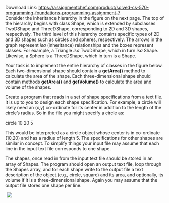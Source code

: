 Download Link: https://assignmentchef.com/product/solved-cs-570-programming-foundations-programming-assignment-7
<br>
Consider the inheritance hierarchy in the figure on the next page. The top of the hierarchy begins with class Shape, which is extended by subclasses TwoDShape and ThreeDShape, corresponding to 2D and 3D shapes, respectively. The third level of this hierarchy contains specific types of 2D and 3D shapes such as circles and spheres, respectively. The arrows in the graph represent <em>isa</em> (inheritance) relationships and the boxes represent classes. For example, a Triangle <em>isa</em> TwoDShape, which in turn <em>isa</em> Shape. Likewise, a Sphere is a ThreeDShape, which in turn is a Shape.




Your task is to implement the entire hierarchy of classes in the figure below. Each two-dimensional shape should contain a <strong>getArea()</strong> method to calculate the area of the shape. Each three-dimensional shape should contain methods <strong>getArea()</strong> and <strong>getVolume()</strong> to calculate the area and volume of the shapes.




Create a program that reads in a set of shape specifications from a text file. It is up to you to design each shape specification. For example, a circle will likely need an (x,y) co-ordinate for its center in addition to the length of the circle’s radius. So in the file you might specify a circle as:




circle 10 20 5




This would be interpreted as a circle object whose center is in co-ordinate (10,20) and has a radius of length 5. The specifications for other shapes are similar in concept. To simplify things your input file may assume that each line in the input text file corresponds to one shape.




The shapes, once read in from the input text file should be stored in an array of Shapes. The program should open an output text file, loop through the Shapes array, and for each shape write to the output file a text description of the object (e.g., circle, square) and its area, and optionally, its volume if it is a three-dimensional shape. Again you may assume that the output file stores one shape per line.




<img decoding="async" data-recalc-dims="1" data-src="https://i0.wp.com/www.logicprohub.com/wp-content/uploads/2019/06/818.png?w=980&amp;ssl=1" class="aligncenter lazyload" src="data:image/gif;base64,R0lGODlhAQABAAAAACH5BAEKAAEALAAAAAABAAEAAAICTAEAOw==">

 <noscript>

  <img decoding="async" class="aligncenter" src="https://i0.wp.com/www.logicprohub.com/wp-content/uploads/2019/06/818.png?w=980&amp;ssl=1" data-recalc-dims="1">

 </noscript>